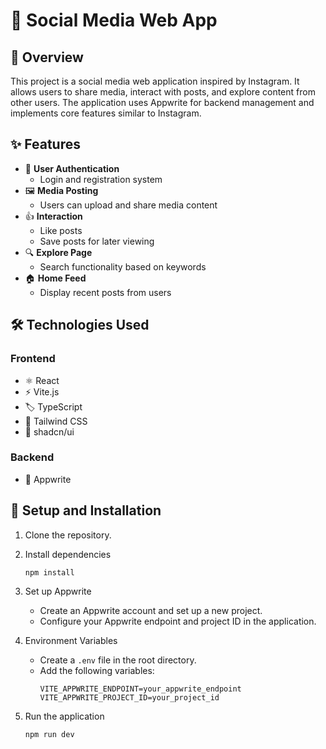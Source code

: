 # 📸 Social Media Web App

## 🌟 Overview

This project is a social media web application inspired by Instagram. It allows users to share media, interact with posts, and explore content from other users. The application uses Appwrite for backend management and implements core features similar to Instagram.

## ✨ Features

- 🔐 **User Authentication**
  - Login and registration system
- 🖼️ **Media Posting**
  - Users can upload and share media content
- 👍 **Interaction**
  - Like posts
  - Save posts for later viewing
- 🔍 **Explore Page**
  - Search functionality based on keywords
- 🏠 **Home Feed**
  - Display recent posts from users

## 🛠️ Technologies Used

### Frontend
- ⚛️ React
- ⚡ Vite.js
- 🏷️ TypeScript
- 🎨 Tailwind CSS
- 🧰 shadcn/ui

### Backend
- 🚀 Appwrite

## 🚀 Setup and Installation

1. Clone the repository.

2. Install dependencies
   ```
   npm install
   ```

3. Set up Appwrite
   - Create an Appwrite account and set up a new project.
   - Configure your Appwrite endpoint and project ID in the application.

4. Environment Variables
   - Create a `.env` file in the root directory.
   - Add the following variables:
     ```
     VITE_APPWRITE_ENDPOINT=your_appwrite_endpoint
     VITE_APPWRITE_PROJECT_ID=your_project_id
     ```

5. Run the application
   ```
   npm run dev
   ```

